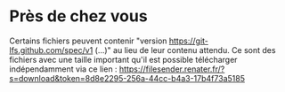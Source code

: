 # Près de chez vous 

Certains fichiers peuvent contenir "version https://git-lfs.github.com/spec/v1 (...)" au lieu de leur contenu attendu. 
Ce sont des fichiers avec une taille important qu'il est possible télécharger indépendamment via ce lien : https://filesender.renater.fr/?s=download&token=8d8e2295-256a-44cc-b4a3-17b4f73a5185
